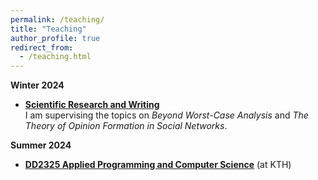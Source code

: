 ```yaml
---
permalink: /teaching/
title: "Teaching"
author_profile: true
redirect_from: 
  - /teaching.html
---
```


**Winter 2024**
- **[Scientific Research and Writing](https://ml-tuw.github.io/teaching/sose24/seminar_bsc.html)**<br>
I am supervising the topics on *Beyond Worst-Case Analysis* and *The Theory of Opinion Formation in Social Networks*.

**Summer 2024**
- **[DD2325 Applied Programming and Computer Science](https://www.kth.se/student/kurser/kurs/DD2325?l=en)** (at KTH)



